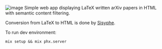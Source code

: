 ![image](https://user-images.githubusercontent.com/15843809/122953254-3e0cbd00-d387-11eb-8a21-116d4cbf75a8.png)
Simple web app displaying LaTeX written arXiv papers in HTML with semantic content filtering.

Conversion from LaTeX to HTML is done by [Sisyphe](https://github.com/andrhua/sisyphe).

To run dev environment:
```
mix setup && mix phx.server
```
